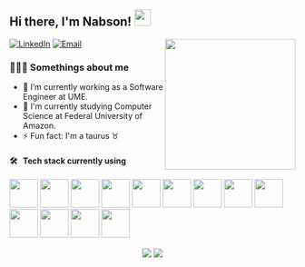 <h2>Hi there, I'm Nabson! <img src="https://github.com/piyushP7pravin/piyushP7pravin/blob/master/Hi.gif" width="29px"></h3>

<img align='right' src="https://media.giphy.com/media/l3vR85PnGsBwu1PFK/source.gif" width="230">

<p>
<a href="https://www.linkedin.com/in/nabson-paiva/"><img alt="LinkedIn" src="https://img.shields.io/badge/LinkedIn-Nabson%20Paiva-blue?style=flat-square&logo=linkedin"></a>
<a href="mailto:nabson.paiva@icomp.ufam.edu.br"><img alt="Email" src="https://img.shields.io/badge/Email-nabson.paiva@icomp.ufam.edu.br-blue?style=flat-square&logo=gmail"></a>
</p>

### 👨🏻‍💻 Somethings about me
- 🔭 I’m currently working as a Software Engineer at UME.
- :book: I'm currently studying Computer Science at Federal University of Amazon.
- ⚡ Fun fact: I'm a taurus :taurus:

#### 🛠 &nbsp; Tech stack currently using

<code><a href="https://git-scm.com/" target="_blank"><img height="50" src="https://www.vectorlogo.zone/logos/git-scm/git-scm-ar21.svg"></a></code>
<code><a href="https://git-scm.com/" target="_blank"><img height="50" src="https://www.vectorlogo.zone/logos/postgresql/postgresql-horizontal.svg"></a></code>
<code><a href="https://git-scm.com/" target="_blank"><img height="50" src="https://www.vectorlogo.zone/logos/mongodb/mongodb-ar21.svg"></a></code>
<code><a href="https://www.reactjs.org/" target="_blank"><img height="50" src="https://www.vectorlogo.zone/logos/reactjs/reactjs-ar21.svg"></a></code>
<code><a href="https://git-scm.com/" target="_blank"><img height="50" src="https://www.vectorlogo.zone/logos/nestjs/nestjs-ar21.svg"></a></code>
<code><a href="https://git-scm.com/" target="_blank"><img height="50" src="https://www.vectorlogo.zone/logos/typescriptlang/typescriptlang-icon.svg"></a></code>
<code><a href="https://git-scm.com/" target="_blank"><img height="50" src="https://www.vectorlogo.zone/logos/javascript/javascript-ar21.svg"></a></code>
<code><a href="https://git-scm.com/" target="_blank"><img height="50" src="https://www.vectorlogo.zone/logos/w3_html5/w3_html5-ar21.svg"></a></code>
<code><a href="https://git-scm.com/" target="_blank"><img height="50" src="https://www.vectorlogo.zone/logos/netlifyapp_watercss/netlifyapp_watercss-ar21.svg"></a></code>
<code><a href="https://git-scm.com/" target="_blank"><img height="50" src="https://www.vectorlogo.zone/logos/java/java-horizontal.svg"></a></code>
<code><a href="https://git-scm.com/" target="_blank"><img height="50" src="https://www.vectorlogo.zone/logos/python/python-horizontal.svg"></a></code>
<code><a href="https://git-scm.com/" target="_blank"><img height="50" src="https://www.vectorlogo.zone/logos/docker/docker-ar21.svg"></a></code>
<code><a href="https://git-scm.com/" target="_blank"><img height="50" src="https://www.vectorlogo.zone/logos/jupyter/jupyter-ar21.svg"></a></code>
<p align="center">
  <img
      align="center"
      src="https://github-readme-stats.vercel.app/api?username=nabsonp&count_private=true"
    />
  <img
      align="center"
      src="https://github-readme-stats.vercel.app/api/top-langs/?username=nabsonp&count_private=true&layout=compact"
    />
  </p>
